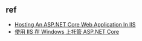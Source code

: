 


## ref
+ [Hosting An ASP.NET Core Web Application In IIS](https://dotnetcoretutorials.com/hosting-an-asp-net-core-web-application-in-iis/)
+ [使用 IIS 在 Windows 上托管 ASP.NET Core](https://learn.microsoft.com/zh-cn/aspnet/core/host-and-deploy/iis/?view=aspnetcore-7.0)
